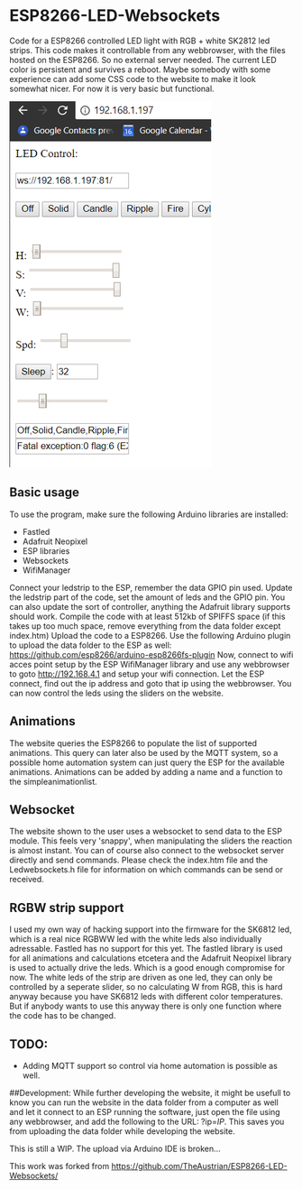 # ESP8266-LED-Websockets
Code for a ESP8266 controlled LED light with RGB + white SK2812 led strips.
This code makes it controllable from any webbrowser, with the files hosted on the ESP8266. So no external server needed.
The current LED color is persistent and survives a reboot.
Maybe somebody with some experience can add some CSS code to the website to make it look somewhat nicer. For now it is very basic but functional.

![Screenshot](screenshot.png)


## Basic usage
To use the program, make sure the following Arduino libraries are installed:
* Fastled
* Adafruit Neopixel 
* ESP libraries
* Websockets
* WifiManager

Connect your ledstrip to the ESP, remember the data GPIO pin used.
Update the ledstrip part of the code, set the amount of leds and the GPIO pin. You can also update the sort of controller, anything the Adafruit library supports should work.
Compile the code with at least 512kb of SPIFFS space (if this takes up too much space, remove everything from the data folder except index.htm)
Upload the code to a ESP8266. 
Use the following Arduino plugin to upload the data folder to the ESP as well:
https://github.com/esp8266/arduino-esp8266fs-plugin
Now, connect to wifi acces point setup by the ESP WifiManager library and use any webbrowser to goto http://192.168.4.1 and setup your wifi connection. Let the ESP connect, find out the ip address and goto that ip using the webbrowser. You can now control the leds using the sliders on the website.


## Animations
The website queries the ESP8266 to populate the list of supported animations. This query can later also be used by the MQTT system, so a possible home automation system can just query the ESP for the available animations. Animations can be added by adding a name and a function to the simpleanimationlist. 


## Websocket
The website shown to the user uses a websocket to send data to the ESP module. This feels very 'snappy', when manipulating the sliders the reaction is almost instant. You can of course also connect to the websocket server directly and send commands. Please check the index.htm file and the Ledwebsockets.h file for information on which commands can be send or received.

## RGBW strip support
I used my own way of hacking support into the firmware for the SK6812 led, which is a real nice RGBWW led with the white leds also individually adressable. Fastled has no support for this yet. The fastled library is used for all animations and calculations etcetera and the Adafruit Neopixel library is used to actually drive the leds. Which is a good enough compromise for now. The white leds of the strip are driven as one led, they can only be controlled by a seperate slider, so no calculating W from RGB, this is hard anyway because you have SK6812 leds with different color temperatures. But if anybody wants to use this anyway there is only one function where the code has to be changed.

## TODO:
- Adding MQTT support so control via home automation is possible as well.


##Development:
While further developing the website, it might be usefull to know you can run the website in the data folder from a computer as well and let it connect to an ESP running the software, just open the file using any webbrowser, and add the following to the URL: ?ip=*IP*. This saves you from uploading the data folder while developing the website.

This is still a WIP. The upload via Arduino IDE is broken...

This work was forked from https://github.com/TheAustrian/ESP8266-LED-Websockets/
